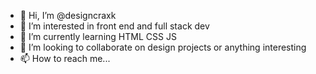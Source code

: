 - 👋 Hi, I’m @designcraxk
- 👀 I’m interested in front end and full stack dev
- 🌱 I’m currently learning HTML CSS JS 
- 💞️ I’m looking to collaborate on design projects or anything interesting  
- 📫 How to reach me...

<!---
designcraxk/designcraxk is a ✨ special ✨ repository because its `README.md` (this file) appears on your GitHub profile.
You can click the Preview link to take a look at your changes.
--->
